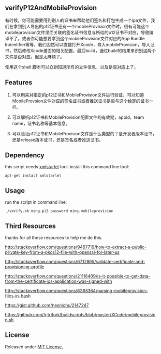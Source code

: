 
## verifyP12AndMobileProvision

有时候，你可能需要用到别人的证书来帮助他们签名和打包生成一个ipa文件，我们在拿到别人导出的p12证书还有一个mobileProvision文件时，很有可能这个mobileprovision文件里面关联的签名证书信息与所给的p12证书不对应，导致编译不了，或者你可能想要拿到这个mobileProvision文件对应的App Bundle Indentifier等等，我们固然可以直接打开Xcode，导入mobileProvision，导入证书，然后修改Xcode里面的相关配置，最后build，通过build的结果来识别这两个文件是否对应，但是太麻烦了。

使用这个shell 脚本可以立刻知道所有的文件信息，以及是否对应上了。

## Features

1. 可以用来对指定的p12证书和MobileProvision文件进行验证，可以知道MobileProvsion文件对应的签名证书或者推送证书是否与这个给定的证书一样。

2. 可以解析p12证书和MobileProvision配置文件的有效期，appid，team name，证书名称等基本信息。

3. 可以验证p12证书和MobileProvision文件是什么类型的？是开发者版本证书，还是release版本证书，还是签名或者推送证书。

## Dependency

this script needs [xmlstarlet](http://xmlstar.sourceforge.net/) tool. install this command line tool:

    apt-get install xmlstarlet

## Usage

run the script in command line:

    ./verify.sh ming.p12 password ming.mobileprovision

## Third Resources

thanks for all these resources to help me do this.

<http://stackoverflow.com/questions/9497719/how-to-extract-a-public-private-key-from-a-pkcs12-file-with-openssl-for-later-us>

<http://stackoverflow.com/questions/6712895/validate-certificate-and-provisioning-profile>

<http://stackoverflow.com/questions/21116409/is-it-possible-to-get-data-from-the-certificate-ios-application-was-signed-with>

<http://stackoverflow.com/questions/6398364/parsing-mobileprovision-files-in-bash>

<https://gist.github.com/neonichu/2147247>

<https://github.com/frjtrifork/buildscripts/blob/master/XCode/mobileprovision.sh>


## License

Released under [MIT License.](https://github.com/zhiquan911/CHKLineChart/blob/master/LICENSE) 

